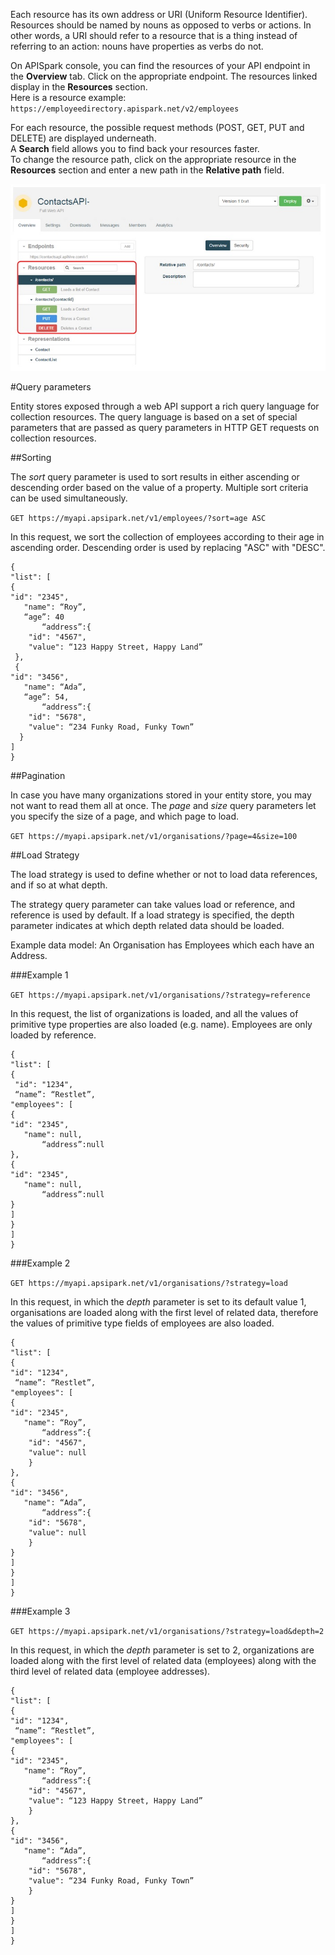 Each resource has its own address or URI (Uniform Resource Identifier). Resources should be named by nouns as opposed to verbs or actions. In other words, a URI should refer to a resource that is a thing instead of referring to an action: nouns have properties as verbs do not.  

On APISpark console, you can find the resources of your API endpoint in the **Overview** tab. Click on the appropriate endpoint. The resources linked display in the **Resources** section.  
Here is a resource example: `https://employeedirectory.apispark.net/v2/employees`  

For each resource, the possible request methods (POST, GET, PUT and DELETE) are displayed underneath.  
A **Search** field allows you to find back your resources faster.  
To change the resource path, click on the appropriate resource in the **Resources** section and enter a new path in the **Relative path** field.

![Resources section](images/05.jpg "Resources section")

#Query parameters

Entity stores exposed through a web API support a rich query language for collection resources. The query language is based on a set of special parameters that are passed as query parameters in HTTP GET requests on collection resources. 

##Sorting

The *sort* query parameter is used to sort results in either ascending or descending order based on the value of a property. Multiple sort criteria can be used simultaneously. 

`GET https://myapi.apsipark.net/v1/employees/?sort=age ASC`

In this request, we sort the collection of employees according to their age in ascending order. Descending order is used by replacing "ASC" with "DESC".

    {
    "list": [
    {
    "id": "2345",
       "name": “Roy”,
       “age”: 40
    	   “address”:{
    	"id": "4567",
       	"value": “123 Happy Street, Happy Land”
     },
     {
    "id": "3456",
       "name": “Ada”,
       “age”: 54,
    	   “address”:{
    	"id": "5678",
       	"value": “234 Funky Road, Funky Town”
      }
    ]
    }

##Pagination

In case you have many organizations stored in your entity store, you may not want to read them all at once. The *page* and *size* query parameters let you specify the size of a page, and which page to load. 

`GET https://myapi.apsipark.net/v1/organisations/?page=4&size=100`

##Load Strategy

The load strategy is used to define whether or not to load data references, and if so at what depth. 

The strategy query parameter can take values load or reference, and reference is used by default. 
If a load strategy is specified, the depth parameter indicates at which depth related data should be loaded. 

Example data model: An Organisation has Employees which each have an Address.

###Example 1 

`GET https://myapi.apsipark.net/v1/organisations/?strategy=reference`

In this request, the list of organizations is loaded, and all the values of primitive type properties are also loaded (e.g. name). Employees are only loaded by reference.  

    {
    "list": [
    {
     "id": "1234",
     “name”: “Restlet”,
    "employees": [
    {
    "id": "2345",
       "name": null,
    	   “address”:null
    },
    {
    "id": "2345",
       "name": null,
    	   “address”:null
    }
    ]
    }
    ]
    }


###Example 2

`GET https://myapi.apsipark.net/v1/organisations/?strategy=load`

In this request, in which the *depth* parameter is set to its default value 1, organisations are loaded along with the first level of related data, therefore the values of primitive type fields of employees are also loaded. 

    {
    "list": [
    {
    "id": "1234",
     “name”: “Restlet”,
    "employees": [
    {
    "id": "2345",
       "name": “Roy”,
    	   “address”:{
    	"id": "4567",
       	"value": null
    	}
    },
    {
    "id": "3456",
       "name": “Ada”,
    	   “address”:{
    	"id": "5678",
       	"value": null
    	}
    }
    ]
    }
    ]
    }


###Example 3

`GET https://myapi.apsipark.net/v1/organisations/?strategy=load&depth=2`

In this request, in which the *depth* parameter is set to 2, organizations are loaded along with the first level of related data (employees) along with the third level of related data (employee addresses).

    {
    "list": [
    {
    "id": "1234",
     “name”: “Restlet”,
    "employees": [
    {
    "id": "2345",
       "name": “Roy”,
    	   “address”:{
    	"id": "4567",
       	"value": “123 Happy Street, Happy Land”
    	}
    },
    {
    "id": "3456",
       "name": “Ada”,
    	   “address”:{
    	"id": "5678",
       	"value": “234 Funky Road, Funky Town”
    	}
    }
    ]
    }
    ]
    }
